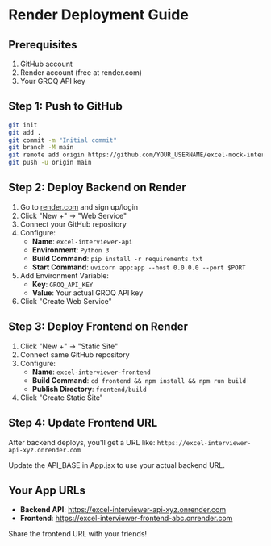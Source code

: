 # Render Deployment Guide

## Prerequisites
1. GitHub account
2. Render account (free at render.com)
3. Your GROQ API key

## Step 1: Push to GitHub
```bash
git init
git add .
git commit -m "Initial commit"
git branch -M main
git remote add origin https://github.com/YOUR_USERNAME/excel-mock-interviewer.git
git push -u origin main
```

## Step 2: Deploy Backend on Render
1. Go to [render.com](https://render.com) and sign up/login
2. Click "New +" → "Web Service"
3. Connect your GitHub repository
4. Configure:
   - **Name**: `excel-interviewer-api`
   - **Environment**: `Python 3`
   - **Build Command**: `pip install -r requirements.txt`
   - **Start Command**: `uvicorn app:app --host 0.0.0.0 --port $PORT`
5. Add Environment Variable:
   - **Key**: `GROQ_API_KEY`
   - **Value**: Your actual GROQ API key
6. Click "Create Web Service"

## Step 3: Deploy Frontend on Render
1. Click "New +" → "Static Site"
2. Connect same GitHub repository
3. Configure:
   - **Name**: `excel-interviewer-frontend`
   - **Build Command**: `cd frontend && npm install && npm run build`
   - **Publish Directory**: `frontend/build`
4. Click "Create Static Site"

## Step 4: Update Frontend URL
After backend deploys, you'll get a URL like:
`https://excel-interviewer-api-xyz.onrender.com`

Update the API_BASE in App.jsx to use your actual backend URL.

## Your App URLs
- **Backend API**: https://excel-interviewer-api-xyz.onrender.com
- **Frontend**: https://excel-interviewer-frontend-abc.onrender.com

Share the frontend URL with your friends!